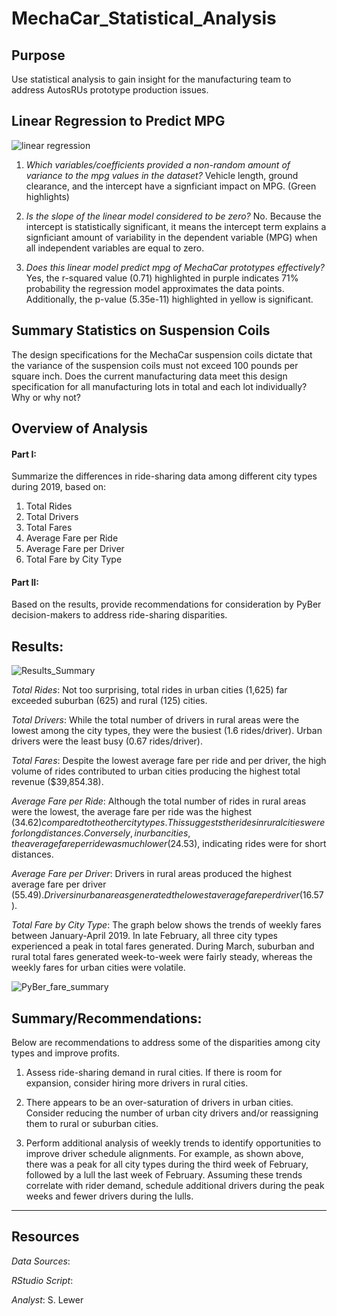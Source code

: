 # MechaCar_Statistical_Analysis

## Purpose
Use statistical analysis to gain insight for the manufacturing team to address AutosRUs prototype production issues.

## Linear Regression to Predict MPG
![linear regression](https://user-images.githubusercontent.com/90986041/147829110-e48d3283-5b9f-4d6b-8e0e-a5426c1d25da.png)

1. _Which variables/coefficients provided a non-random amount of variance to the mpg values in the dataset?_ Vehicle length, ground clearance, and the intercept have a signficiant impact on MPG. (Green highlights)

2. _Is the slope of the linear model considered to be zero?_ No. Because the intercept is statistically significant, it means the intercept term explains a signficiant amount of variability in the dependent variable (MPG) when all independent variables are equal to zero.

3. _Does this linear model predict mpg of MechaCar prototypes effectively?_ Yes, the r-squared value (0.71) highlighted in purple indicates 71% probability the regression model approximates the data points. Additionally, the p-value (5.35e-11) highlighted in yellow is significant.

## Summary Statistics on Suspension Coils

The design specifications for the MechaCar suspension coils dictate that the variance of the suspension coils must not exceed 100 pounds per square inch. Does the current manufacturing data meet this design specification for all manufacturing lots in total and each lot individually? Why or why not?


## Overview of Analysis
 #### Part I:  
 Summarize the differences in ride-sharing data among different city types during 2019, based on:
   1. Total Rides
   1. Total Drivers
   1. Total Fares
   1. Average Fare per Ride 
   1. Average Fare per Driver
   1. Total Fare by City Type

 #### Part II: 
 Based on the results, provide recommendations for consideration by PyBer decision-makers to address ride-sharing disparities.

## Results:
 ![Results_Summary](https://user-images.githubusercontent.com/90986041/137827162-7cef8d30-2c45-4a6e-8988-fb85fc4dd86f.png)
 
_Total Rides_: Not too surprising, total rides in urban cities (1,625) far exceeded suburban (625) and rural (125) cities.
 
_Total Drivers_: While the total number of drivers in rural areas were the lowest among the city types, they were the busiest (1.6 rides/driver). Urban drivers were the least busy (0.67 rides/driver).
 
_Total Fares_: Despite the lowest average fare per ride and per driver, the high volume of rides contributed to urban cities producing the highest total revenue ($39,854.38).
 
_Average Fare per Ride_: Although the total number of rides in rural areas were the lowest, the average fare per ride was the highest ($34.62) compared to the other city types.  This suggests the rides in rural cities were for long distances.  Conversely, in urban cities, the average fare per ride was much lower ($24.53), indicating rides were for short distances.
 
_Average Fare per Driver_: Drivers in rural areas produced the highest average fare per driver ($55.49).  Drivers in urban areas generated the lowest average fare per driver ($16.57).
 
 _Total Fare by City Type_: The graph below shows the trends of weekly fares between January-April 2019.  In late February, all three city types experienced a peak in total fares generated. During March, suburban and rural total fares generated week-to-week were fairly steady, whereas the weekly fares for urban cities were volatile.
 
![PyBer_fare_summary](https://user-images.githubusercontent.com/90986041/138196074-d88263e2-4bfb-46e1-852d-cf52d5208973.png)

## Summary/Recommendations:
Below are recommendations to address some of the disparities among city types and improve profits.

 1. Assess ride-sharing demand in rural cities.  If there is room for expansion, consider hiring more drivers in rural cities.
 
 1. There appears to be an over-saturation of drivers in urban cities.  Consider reducing the number of urban city drivers and/or reassigning them to rural or suburban cities. 
 
 1. Perform additional analysis of weekly trends to identify opportunities to improve driver schedule alignments.  For example, as shown above, there was a peak for all city types during the third week of February, followed by a lull the last week of February.  Assuming these trends correlate with rider demand, schedule additional drivers during the peak weeks and fewer drivers during the lulls.
___
## Resources
_Data Sources_:

_RStudio Script_: 

_Analyst_: S. Lewer
